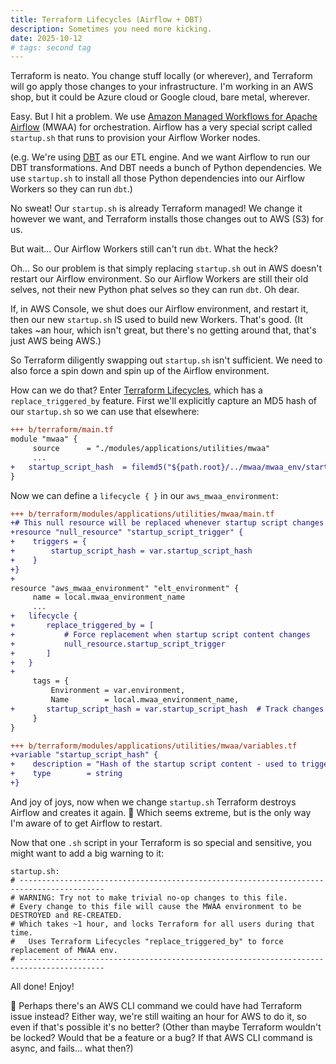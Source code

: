 ```yaml
---
title: Terraform Lifecycles (Airflow + DBT)
description: Sometimes you need more kicking.
date: 2025-10-12
# tags: second tag
---
```


Terraform is neato. You change stuff locally (or wherever), and Terraform will go apply those
changes to your infrastructure. I'm working in an AWS shop, but it could be Azure cloud or
Google cloud, bare metal, wherever.

Easy. But I hit a problem. We use
[Amazon Managed Workflows for Apache Airflow](https://docs.aws.amazon.com/mwaa/latest/userguide/what-is-mwaa.html) (MWAA)
for orchestration. Airflow has a very special script called `startup.sh`
that runs to provision your Airflow Worker nodes.

(e.g. We're using [DBT](https://www.getdbt.com/product/what-is-dbt) as our ETL engine. And we want Airflow to
run our DBT transformations. And DBT needs a bunch of Python dependencies. We use `startup.sh` to install all those
Python dependencies into our Airflow Workers so they can run `dbt`.)

No sweat! Our `startup.sh` is already Terraform managed! We change it however we want, and Terraform
installs those changes out to AWS (S3) for us.

But wait... Our Airflow Workers still can't run `dbt`. What the heck?

Oh... So our problem is that simply replacing `startup.sh` out in AWS doesn't restart our Airflow
environment. So our Airflow Workers are still their old selves, not their new Python phat selves
so they can run `dbt`. Oh dear.

If, in AWS Console, we shut does our Airflow environment, and restart it, then our new `startup.sh` IS used
to build new Workers. That's good. (It takes ~an hour, which isn't great, but there's no getting around that,
that's just AWS being AWS.)

So Terraform diligently swapping out `startup.sh` isn't sufficient. We need to also
force a spin down and spin up of the Airflow environment.

How can we do that? Enter
[Terraform Lifecycles](https://developer.hashicorp.com/terraform/tutorials/state/resource-lifecycle),
which has a `replace_triggered_by` feature. First we'll explicitly capture an MD5 hash of our `startup.sh`
so we can use that elsewhere:

```diff
+++ b/terraform/main.tf
module "mwaa" {
     source      = "./modules/applications/utilities/mwaa"
     ...
+   startup_script_hash  = filemd5("${path.root}/../mwaa/mwaa_env/startup.sh")
}
```

Now we can define a `lifecycle { }` in our `aws_mwaa_environment`:

```diff
+++ b/terraform/modules/applications/utilities/mwaa/main.tf
+# This null resource will be replaced whenever startup script changes
+resource "null_resource" "startup_script_trigger" {
+    triggers = {
+        startup_script_hash = var.startup_script_hash
+    }
+}
+
resource "aws_mwaa_environment" "elt_environment" {
     name = local.mwaa_environment_name
     ...
+   lifecycle {
+       replace_triggered_by = [
+           # Force replacement when startup script content changes
+           null_resource.startup_script_trigger
+       ]
+   }
+
     tags = {
         Environment = var.environment,
         Name        = local.mwaa_environment_name,
+       startup_script_hash = var.startup_script_hash  # Track changes but force replacement via lifecycle
     }
}

+++ b/terraform/modules/applications/utilities/mwaa/variables.tf
+variable "startup_script_hash" {
+    description = "Hash of the startup script content - used to trigger MWAA redeployment when startup script changes"
+    type        = string
+}
```

And joy of joys, now when we change `startup.sh` Terraform destroys Airflow and creates it again. 🎉
Which seems extreme, but is the only way I'm aware of to get Airflow to restart.

Now that one `.sh` script in your Terraform is so special and sensitive, you might want
to add a big warning to it:

```
startup.sh:
# -----------------------------------------------------------------------------------------
# WARNING: Try not to make trivial no-op changes to this file.
# Every change to this file will cause the MWAA environment to be DESTROYED and RE-CREATED.
# Which takes ~1 hour, and locks Terraform for all users during that time.
#   Uses Terraform Lifecycles "replace_triggered_by" to force replacement of MWAA env.
# -----------------------------------------------------------------------------------------
```

All done! Enjoy!

🤔 Perhaps there's an AWS CLI command we could have had Terraform issue instead?
Either way, we're still waiting an hour for AWS to do it, so even if that's possible
it's no better? (Other than maybe Terraform wouldn't be locked? Would that be a feature
or a bug? If that AWS CLI command is async, and fails... what then?)
